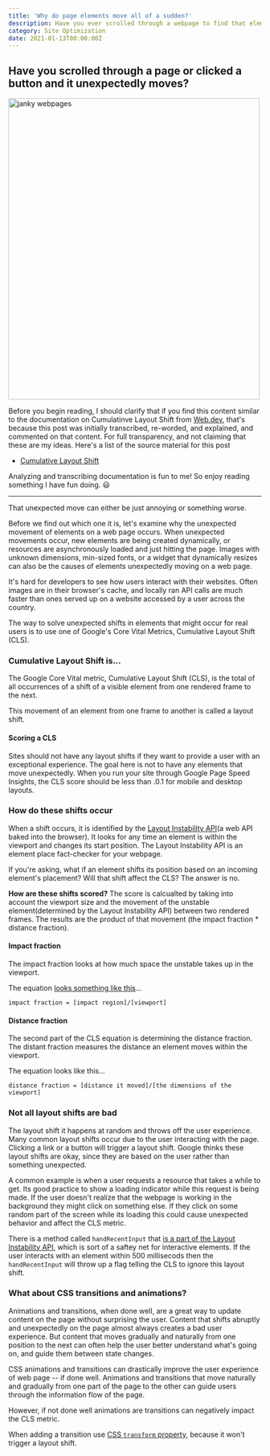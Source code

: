 ```yaml
---
title: 'Why do page elements move all of a sudden?'
description: Have you ever scrolled through a webpage to find that elements move unexpectedly? Google measures that with the Cumulative Layout Shift.
category: Site Optimization
date: 2021-01-13T00:00:00Z
---
```


## Have you scrolled through a page or clicked a button and it unexpectedly moves?

<img src="/assets/images/janky-webpage.jpg" width="500" height="600" alt="janky webpages" />

Before you begin reading, I should clarify that if you find this content similar to the documentation on Cumulatinve Layout Shift from [Web.dev](https://web.dev), that's because this post was initially transcribed, re-worded, and explained, and commented on that content. For full transparency, and not claiming that these are my ideas. Here's a list of the source material for this post

* [Cumulative Layout Shift](https://web.dev/cls/)

Analyzing and transcribing documentation is fun to me! So enjoy reading something I have fun doing. 😃

<hr />

That unexpected move can either be just annoying or something worse.

Before we find out which one it is, let's examine why the unexpected movement of elements on a web page occurs. When unexpected movements occur, new elements are being created dynamically, or resources are asynchronously loaded and just hitting the page. Images with unknown dimensions, min-sized fonts, or a widget that dynamically resizes can also be the causes of elements unexpectedly moving on a web page.

It's hard for developers to see how users interact with their websites. Often images are in their browser's cache, and locally ran API calls are much faster than ones served up on a website accessed by a user across the country.

The way to solve unexpected shifts in elements that might occur for real users is to use one of Google's Core Vital Metrics, Cumulative Layout Shift (CLS).

### Cumulative Layout Shift is...

The Google Core Vital metric, Cumulative Layout Shift (CLS), is the total of all occurrences of a shift of a visible element from one rendered frame to the next.

This movement of an element from one frame to another is called a layout shift.

#### Scoring a CLS

Sites should not have any layout shifts if they want to provide a user with an exceptional experience. The goal here is not to have any elements that move unexpectedly. When you run your site through Google Page Speed Insights, the CLS score should be less than .0.1 for mobile and desktop layouts.

### How do these shifts occur

When a shift occurs, it is identified by the [Layout Instability API](https://wicg.github.io/layout-instability/)(a web API baked into the browser). It looks for any time an element is within the viewport and changes its start position. The Layout Instability API is an element place fact-checker for your webpage.

If you're asking, what if an element shifts its position based on an incoming element's placement? Will that shift affect the CLS? The answer is no.



**How are these shifts scored?** The score is calcualted by taking into account the viewport size and the movement of the unstable element(determined by the Layout Instability API) between two rendered frames. The results are the product of that movement (the impact fraction * distance fraction).


#### Impact fraction 

The impact fraction looks at how much space the unstable takes up in the viewport.

The equation [looks something like this](https://www.stanventures.com/blog/cumulative-layout-shift/#:~:text=Impact%20Fraction%20of%20CLS,viewport%20area%20between%20two%20frames)...

```impact fraction = [impact region]/[viewport]```

#### Distance fraction

The second part of the CLS equation is determining the distance fraction. The distant fraction measures the distance an element moves within the viewport.

The equation looks like this...

```distance fraction = [distance it moved]/[the dimensions of the viewport]```


### Not all layout shifts are bad

The layout shift it happens at random and throws off the user experience. Many common layout shifts occur due to the user interacting with the page. Clicking a link or a button will trigger a layout shift. Google thinks these layout shifts are okay, since they are based on the user rather than something unexpected.

A common example is when a user requests a resource that takes a while to get. Its good practice to show a loading indicator while this request is being made. If the user doesn't realize that the webpage is working in the background they might click on something else. If they click on some random part of the screen while its loading this could cause unexpected behavior and affect the CLS metric.

There is a method called ```handRecentInput``` that [is a part of the Layout Instability API](https://wicg.github.io/layout-instability/#dom-layoutshift-hadrecentinput), which is sort of a saftey net for interactive elements. If the user interacts with an element within 500 millisecods then the ```handRecentInput``` will throw up a flag telling the CLS to ignore this layout shift.

### What about CSS transitions and animations?

Animations and transitions, when done well, are a great way to update content on the page without surprising the user. Content that shifts abruptly and unexpectedly on the page almost always creates a bad user experience. But content that moves gradually and naturally from one position to the next can often help the user better understand what's going on, and guide them between state changes.

CSS animations and transitions can drastically improve the user experience of web page -- if done well. Animations and transitions that move naturally and gradually from one part of the page to the other can guide users through the information flow of the page. 

However, if not done well animations are transitions can negatively impact the CLS metric. 

When adding a transition use [CSS ```transform``` property](https://developer.mozilla.org/en-US/docs/Web/CSS/transform), because it won't trigger a layout shift.